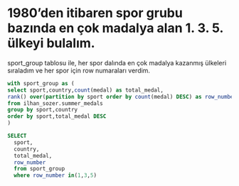 # 1980’den itibaren spor grubu bazında en çok madalya alan 1. 3. 5. ülkeyi bulalım.

sport_group tablosu ile, her spor dalında en çok madalya kazanmış ülkeleri sıraladım ve her spor için row numaraları verdim.

```SQL
with sport_group as ( 
select sport,country,count(medal) as total_medal,
rank() over(partition by sport order by count(medal) DESC) as row_number
from ilhan_sozer.summer_medals
group by sport,country
order by sport,total_medal DESC
)

SELECT 
  sport,
  country,
  total_medal,
  row_number
  from sport_group
  where row_number in(1,3,5)
```

